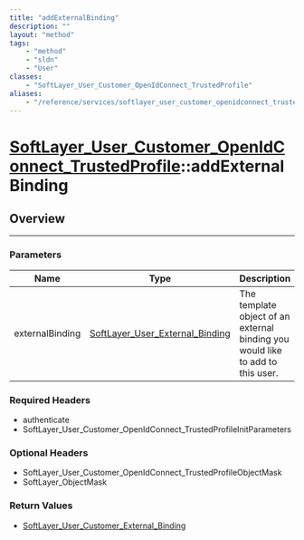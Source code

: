 ```yaml
---
title: "addExternalBinding"
description: ""
layout: "method"
tags:
    - "method"
    - "sldn"
    - "User"
classes:
    - "SoftLayer_User_Customer_OpenIdConnect_TrustedProfile"
aliases:
    - "/reference/services/softlayer_user_customer_openidconnect_trustedprofile/addExternalBinding"
---
```

# [SoftLayer_User_Customer_OpenIdConnect_TrustedProfile](/reference/services/SoftLayer_User_Customer_OpenIdConnect_TrustedProfile)::addExternalBinding





## Overview 


-----

### Parameters 
|Name | Type | Description |
| --- | --- | --- |
|externalBinding| <a href='/reference/datatypes/SoftLayer_User_External_Binding'>SoftLayer_User_External_Binding </a>| The template object of an external binding you would like to add to this user.|


### Required Headers
* authenticate
* SoftLayer_User_Customer_OpenIdConnect_TrustedProfileInitParameters


### Optional Headers
* SoftLayer_User_Customer_OpenIdConnect_TrustedProfileObjectMask
* SoftLayer_ObjectMask

### Return Values
* <a href='/reference/datatypes/SoftLayer_User_Customer_External_Binding'>SoftLayer_User_Customer_External_Binding </a>




